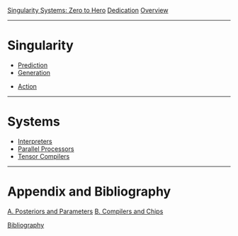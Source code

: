 [Singularity Systems: Zero to Hero](./pref.md)
[Dedication](./dedi.md)
[Overview](./sys-overview.md)

---

# Singularity
<!-- - [Inference](./ch2.md) -->
- [Prediction](./ch2.md)
- [Generation](./ch3.md)
<!-- - [Discovery (SS 2.0)]() -->
- [Action]()

---

# Systems
- [Interpreters](./ch5.md)
- [Parallel Processors]()
- [Tensor Compilers]()

---

# Appendix and Bibliography

<!-- [Mathematics](./apa.md) -->
[A. Posteriors and Parameters](./apa.md)
[B. Compilers and Chips](./apb.md)

[Bibliography](./bib.md)